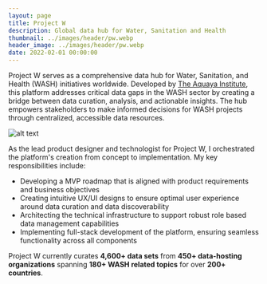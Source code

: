 ```yaml
---
layout: page
title: Project W
description: Global data hub for Water, Sanitation and Health
thumbnail: ../images/header/pw.webp
header_image: ../images/header/pw.webp
date: 2022-02-01 00:00:00
---
```


Project W serves as a comprehensive data hub for Water, Sanitation, and Health (WASH) initiatives worldwide. Developed by [The Aquaya Institute](https://aquaya.org/project-w/), this platform addresses critical data gaps in the WASH sector by creating a bridge between data curation, analysis, and actionable insights. The hub empowers stakeholders to make informed decisions for WASH projects through centralized, accessible data resources.

![alt text][1]

As the lead product designer and technologist for Project W, I orchestrated the platform's creation from concept to implementation. My key responsibilities include:

- Developing a MVP roadmap that is aligned with product requirements and business objectives
- Creating intuitive UX/UI designs to ensure optimal user experience around data curation and data discoverability
- Architecting the technical infrastructure to support robust role based data management capabilities
- Implementing full-stack development of the platform, ensuring seamless functionality across all components

Project W currently curates **4,600+ data sets** from **450+ data-hosting organizations** spanning **180+ WASH related topics** for over **200+ countries**.

[1]: /images/pw/01.webp "Project W App"